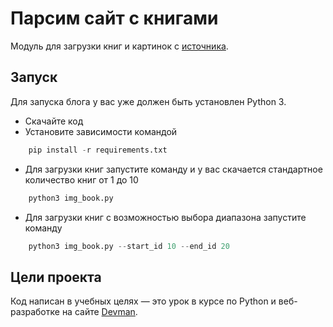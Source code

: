 # Парсим сайт с книгами

Модуль для загрузки книг и картинок с [источника](https://tululu.org/).

## Запуск

Для запуска блога у вас уже должен быть установлен Python 3.

- Скачайте код
- Установите зависимости командой 
```python
    pip install -r requirements.txt
```
- Для загрузки книг запустите команду и у вас скачается стандартное количество книг от 1 до 10 
```python
    python3 img_book.py
```
- Для загрузки книг с возможностью выбора диапазона запустите команду 
```python
    python3 img_book.py --start_id 10 --end_id 20
```

## Цели проекта

Код написан в учебных целях — это урок в курсе по Python и веб-разработке на сайте [Devman](https://dvmn.org).
